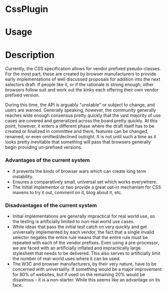 CssPlugin
=========

Usage
=====

Description
===========
Currently, the CSS specification allows for vendor prefixed pseudo-classes.  For the most part, 
these are created by browser manufacturers to provide early implementations of well discussed 
proposals for addition into the next selectors draft.  If people like it, or if the rationale
is strong enough, other browsers follow suit and work out the kinks each offering their own
vendor prefixed version.   

During this time, the API is arguably "unstable" or subject to change, 
and users are warned. Generally speaking, however, the community generally reaches wide enough
consensus pretty quickly that the vast majority of use cases are covered and generalized 
across the board pretty quickly. At this point, however, it enters a different phase where 
the draft itself has to be created or finalized in committee and there, features can be 
changed, renamed, or even omitted/declined outright. It is not until such a time as it looks
pretty inevitable that something will pass that browsers generally begin providing un-prefixed
versions.

### Advantages of the current system
* It prevents the kinds of browser wars which can create long term instability.
* Ensures a comparatively small, universal set which works everywhere.
* The initial implementor or two provide a great opt-in mechanism for CSS mavens to try it out, comment on it, blog about it, etc.

### Disadvantages of the current system
* Initial implementations are generally impractical for real world use, so the 
testing is artificially limited to non-real world use cases.
* While ideas that pass the initial test catch on very quickly and get universally
implemented by each vendor, the fact that a single invalid selector negates the entire
rule means that the entire rule must be repeated with each of the vendor prefixes.
Even using a pre-processor, we are faced with an artificially inflated and 
impractically large stylesheet that needs to be delivered.  This also serves to 
artificially limit the number of real-world uses where it can be used.
* The W3C and browser manufacturers, by their very nature, have to be concerned 
with universality.  If something would be a major improvement for 80% of websites, 
but if used on the remaining 20% would be disastrous - it is a non-starter.  While
this seems like an advantage on its face.

